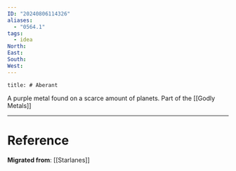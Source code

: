 ```yaml
---
ID: "20240806114326"
aliases:
  - "0564.1"
tags:
  - idea
North: 
East: 
South: 
West:
---
```

```toc
title: # Aberant
```

A purple metal found on a scarce amount of planets. Part of the [[Godly Metals]]

---

# Reference

**Migrated from**: [[Starlanes]]